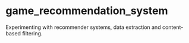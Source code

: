 # game_recommendation_system
Experimenting with recommender systems, data extraction and content-based filtering.
